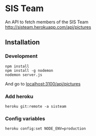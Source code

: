# SIS Team

An API to fetch members of the SIS Team
http://sisteam.herokuapp.com/api/pictures

## Installation

### Development

```
npm install
npm install -g nodemon
nodemon server.js
```

And go to [localhost:3100/api/pictures](http://localhost:3100/api/pictures)

### Add heroku

```
heroku git:remote -a sisteam
```

### Config variables

```
heroku config:set NODE_ENV=production
```

